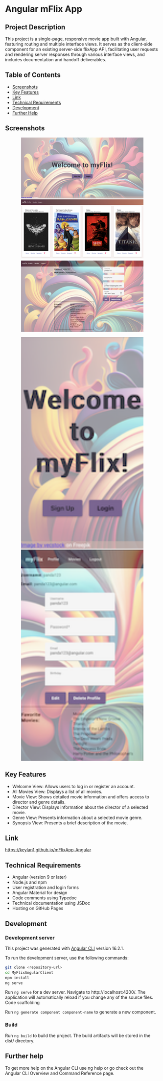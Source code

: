 # Angular mFlix App

## Project Description

This project is a single-page, responsive movie app built with Angular, featuring routing and multiple interface views. It serves as the client-side component for an existing server-side flixApp API, facilitating user requests and rendering server responses through various interface views, and includes documentation and handoff deliverables.

## Table of Contents

- [Screenshots](#screenshots)
- [Key Features](#key-features)
- [Link](#link)
- [Technical Requirements](#technical-requirements)
- [Development](#development)
- [Further Help](#further-help)

## Screenshots

<p align="center">
  <img src="src/assets/Welcome.png" alt="Welcome" width="400">
  <img src="src/assets/Movies.png" alt="Movies" width="400">
  <img src="src/assets/Profile.png" alt="Profile" width="400">
</p>

<p align="center">
  <img src="src/assets/angular-welcome.png" alt="Welcome" width="400">
  <img src="src/assets/angular-profile.png" alt="Profile" width="400">
</p>

## Key Features

- Welcome View: Allows users to log in or register an account.
- All Movies View: Displays a list of all movies.
- Movie View: Shows detailed movie information and offers access to director and genre details.
- Director View: Displays information about the director of a selected movie.
- Genre View: Presents information about a selected movie genre.
- Synopsis View: Presents a brief description of the movie.

## Link

https://keylan1.github.io/mFlixApp-Angular

## Technical Requirements

- Angular (version 9 or later)
- Node.js and npm
- User registration and login forms
- Angular Material for design
- Code comments using Typedoc
- Technical documentation using JSDoc
- Hosting on GitHub Pages

## Development

### Development server

This project was generated with [Angular CLI](https://github.com/angular/angular-cli) version 16.2.1.

To run the development server, use the following commands:

```bash
git clone <repository-url>
cd MyFlixAngularClient
npm install
ng serve
```

Run `ng serve` for a dev server. Navigate to http://localhost:4200/. The application will automatically reload if you change any of the source files.
Code scaffolding

Run `ng generate component component-name` to generate a new component.

### Build

Run `ng build` to build the project. The build artifacts will be stored in the dist/ directory.

## Further help

To get more help on the Angular CLI use ng help or go check out the Angular CLI Overview and Command Reference page.

```

```
